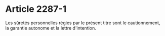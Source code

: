 # Article 2287-1

Les sûretés personnelles régies par le présent titre sont le cautionnement, la garantie autonome et la lettre d'intention.
